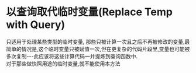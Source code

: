 # 以查询取代临时变量(Replace Temp with Query)

只适用于处理某些类型的临时变量, 那些只被计算一次且之后不再被修改的变量,最简单的情况是,这个临时变量只被赋值一次,但在更复杂的代码片段里,变量也可能被多次复制---此应该将这些计算代码一并提炼到查询函数中.  
对于那些做快照用途的临时变量,就不能使用本方法
